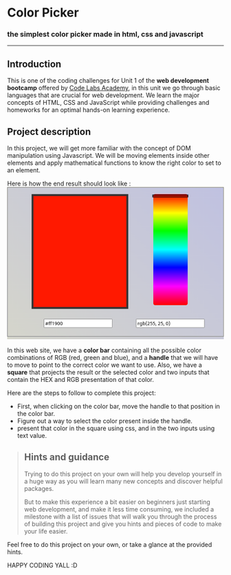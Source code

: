 # Color Picker

### the simplest color picker made in html, css and javascript
---

## Introduction

This is one of the coding challenges for Unit 1 of the __web development bootcamp__ offered by [Code Labs Academy](https://codelabsacademy.com), in this unit we go through basic languages that are crucial for web development. We learn the major concepts of HTML, CSS and JavaScript while providing challenges and homeworks for an optimal hands-on learning experience.

## Project description

In this project, we will get more familiar with the concept of DOM manipulation using Javascript. We will be moving elements inside other elements and apply mathematical functions to know the right color to set to an element.

Here is how the end result should look like :
![screenshot of the color picker](screenshot.png)

In this web site, we have a **color bar** containing all the possible color combinations of RGB (red, green and blue), and a **handle** that we will have to move to point to the correct color we want to use. Also, we have a **square** that projects the result or the selected color and two inputs that contain the HEX and RGB presentation of that color.

Here are the steps to follow to complete this project:

* First, when clicking on the color bar, move the handle to that position in the color bar.
* Figure out a way to select the color present inside the handle.
* present that color in the square using css, and in the two inputs using text value.

> ## Hints and guidance
> Trying to do this project on your own will help you develop yourself in a huge way as you will learn many new concepts and discover helpful packages.
> 
> But to make this experience a bit easier on beginners just starting web development, and make it less time consuming, we included a milestone with a list of issues that will walk you through the process of building this project and give you hints and pieces of code to make your life easier.

Feel free to do this project on your own, or take a glance at the provided hints.

HAPPY CODING YALL :D